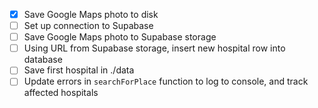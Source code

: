 - [x] Save Google Maps photo to disk
- [ ] Set up connection to Supabase
- [ ] Save Google Maps photo to Supabase storage
- [ ] Using URL from Supabase storage, insert new hospital row into database
- [ ] Save first hospital in ./data
- [ ] Update errors in `searchForPlace` function to log to console, and track affected hospitals
